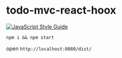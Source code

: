 # todo-mvc-react-hoox

[![JavaScript Style Guide](https://img.shields.io/badge/code_style-standard-brightgreen.svg)](https://standardjs.com)

`npm i && npm start`

open `http://localhost:8080/dist/`
